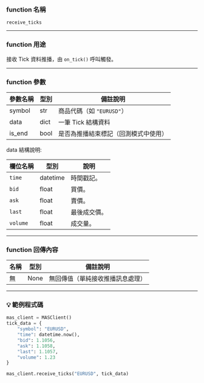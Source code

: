 ### function 名稱

`receive_ticks`

---

### function 用途

接收 Tick 資料推播，由 `on_tick()` 呼叫觸發。

---

### function 參數

| 參數名稱 | 型別  | 備註說明 |
|----------|--------|----------|
| symbol   | str    | 商品代碼（如 `"EURUSD"`） |
| data     | dict   | 一筆 Tick 結構資料 |
| is_end   | bool   | 是否為推播結束標記（回測模式中使用） |

data 結構說明:

| 欄位名稱 | 型別     | 說明         |
|----------|----------|-------------|
| `time`   | datetime | 時間戳記。   |
| `bid`    | float    | 買價。       |
| `ask`    | float    | 賣價。       |
| `last`   | float    | 最後成交價。 |
| `volume` | float    | 成交量。     |

---

### function 回傳內容

| 名稱   | 型別 | 備註說明       |
|--------|------|----------------|
| 無     | None | 無回傳值（單純接收推播訊息處理） |

---

### 💡 範例程式碼

```python
mas_client = MASClient()
tick_data = {
    "symbol": "EURUSD",
    "time": datetime.now(),
    "bid": 1.1056,
    "ask": 1.1058,
    "last": 1.1057,
    "volume": 1.23
}

mas_client.receive_ticks("EURUSD", tick_data)